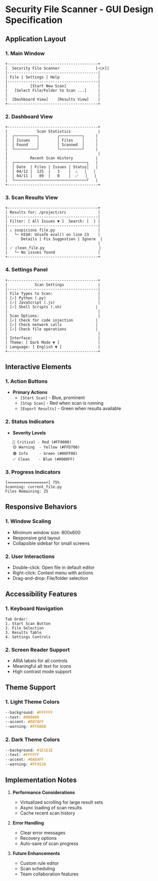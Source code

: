 # Security File Scanner - GUI Design Specification

## Application Layout

### 1. Main Window
```
+----------------------------------------+
|  Security File Scanner                [─□×]|
|----------------------------------------|
| File | Settings | Help                 |
|----------------------------------------|
|          [Start New Scan]              |
|   [Select File/Folder to Scan ...]     |
|                                        |
|  [Dashboard View]    [Results View]    |
+----------------------------------------+
```

### 2. Dashboard View
```
+----------------------------------------+
|             Scan Statistics            |
|  ┌──────────┐        ┌──────────┐     |
|  │ Issues   │        │ Files    │     |
|  │ Found    │        │ Scanned  │     |
|  └──────────┘        └──────────┘     |
|                                        |
|          Recent Scan History          |
|  ┌────────────────────────────────┐   |
|  │ Date  | Files | Issues | Status│   |
|  │ 04/12 |  125  |   3    |  ⚠️   │   |
|  │ 04/11 |   89  |   0    |  ✅   │   |
|  └────────────────────────────────┘   |
+----------------------------------------+
```

### 3. Scan Results View
```
+----------------------------------------+
| Results for: /project/src              |
|----------------------------------------|
| Filter: [ All Issues ▼ ]  Search: [  ] |
|----------------------------------------|
| ⚠️ suspicious_file.py                   |
|   └─ HIGH: Unsafe eval() on line 23    |
|      Details | Fix Suggestion | Ignore  |
|                                        |
| ✅ clean_file.py                        |
|   └─ No issues found                   |
+----------------------------------------+
```

### 4. Settings Panel
```
+----------------------------------------+
|            Scan Settings               |
|----------------------------------------|
| File Types to Scan:                    |
| [✓] Python (.py)                       |
| [✓] JavaScript (.js)                   |
| [✓] Shell Scripts (.sh)               |
|                                        |
| Scan Options:                          |
| [✓] Check for code injection          |
| [✓] Check network calls               |
| [✓] Check file operations             |
|                                        |
| Interface:                             |
| Theme: [ Dark Mode ▼ ]                 |
| Language: [ English ▼ ]                |
+----------------------------------------+
```

## Interactive Elements

### 1. Action Buttons
- **Primary Actions**
  - `[Start Scan]` - Blue, prominent
  - `[Stop Scan]` - Red when scan is running
  - `[Export Results]` - Green when results available

### 2. Status Indicators
- **Severity Levels**
  ```
  🔴 Critical - Red (#FF0000)
  🟡 Warning  - Yellow (#FFD700)
  🟢 Info     - Green (#00FF00)
  ✅ Clean    - Blue (#0000FF)
  ```

### 3. Progress Indicators
```
[=================>] 75%
Scanning: current_file.py
Files Remaining: 25
```

## Responsive Behaviors

### 1. Window Scaling
- Minimum window size: 800x600
- Responsive grid layout
- Collapsible sidebar for small screens

### 2. User Interactions
- Double-click: Open file in default editor
- Right-click: Context menu with actions
- Drag-and-drop: File/folder selection

## Accessibility Features

### 1. Keyboard Navigation
```
Tab Order:
1. Start Scan Button
2. File Selection
3. Results Table
4. Settings Controls
```

### 2. Screen Reader Support
- ARIA labels for all controls
- Meaningful alt text for icons
- High contrast mode support

## Theme Support

### 1. Light Theme Colors
```css
--background: #FFFFFF
--text: #000000
--accent: #007AFF
--warning: #FF6B6B
```

### 2. Dark Theme Colors
```css
--background: #1E1E1E
--text: #FFFFFF
--accent: #0A84FF
--warning: #FF453A
```

## Implementation Notes

1. **Performance Considerations**
   - Virtualized scrolling for large result sets
   - Async loading of scan results
   - Cache recent scan history

2. **Error Handling**
   - Clear error messages
   - Recovery options
   - Auto-save of scan progress

3. **Future Enhancements**
   - Custom rule editor
   - Scan scheduling
   - Team collaboration features
